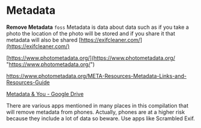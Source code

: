 # Metadata

**Remove Metadata** `foss` Metadata is data about data such as if you take a photo the location of the photo will be stored and if you share it that metadata will also be shared [[https://exifcleaner.com/](https://exifcleaner.com/) ]([https://exifcleaner.com/](https://exifcleaner.com/) "https://exifcleaner.com/")

[https://www.photometadata.org/](https://www.photometadata.org/ "https://www.photometadata.org/") 

https://www.photometadata.org/META-Resources-Metadata-Links-and-Resources-Guide 

[Metadata &amp; You - Google Drive](https://drive.google.com/drive/folders/1-CaljXWoqxMQqSwMcFhN3v_LCB7MaJch "https://drive.google.com/drive/folders/1-CaljXWoqxMQqSwMcFhN3v_LCB7MaJch") 

There are various apps mentioned in many places in this compilation that will remove metadata from phones. Actually, phones are at a higher risk because they include a lot of data so beware. Use apps like Scrambled Exif.
